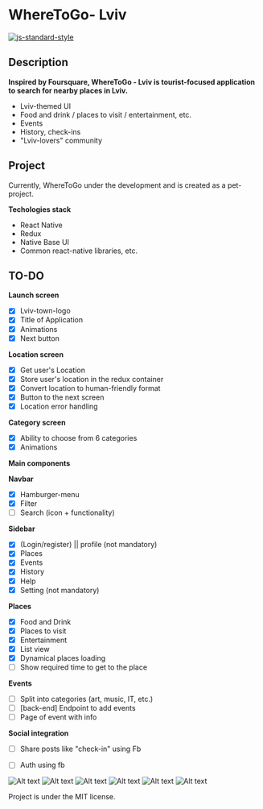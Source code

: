 #  WhereToGo- Lviv
[![js-standard-style](https://img.shields.io/badge/code%20style-standard-brightgreen.svg?style=flat)](http://standardjs.com/)

## Description

**Inspired by Foursquare, WhereToGo - Lviv is tourist-focused application to search for nearby places in Lviv.**

* Lviv-themed UI
* Food and drink / places to visit / entertainment, etc.
* Events
* History, check-ins
* "Lviv-lovers" community


## Project

Currently, WhereToGo under the development and is created as a pet-project.

**Techologies stack**

  * React Native
  * Redux
  * Native Base UI
  * Common react-native libraries, etc.

## TO-DO

**Launch screen**

- [x] Lviv-town-logo
- [x] Title of Application
- [x] Animations
- [x] Next button

**Location screen**

- [x] Get user's Location
- [x] Store user's location in the redux container
- [x] Convert location to human-friendly format
- [x] Button to the next screen
- [x] Location error handling

**Category screen**

- [x] Ability to choose from 6 categories
- [x] Animations

**Main components**

**Navbar**

- [x] Hamburger-menu
- [x] Filter
- [ ] Search (icon + functionality)

**Sidebar**

- [x] (Login/register) || profile (not mandatory)
- [x] Places
- [x] Events
- [x] History
- [x] Help
- [x] Setting (not mandatory)

**Places**

- [x] Food and Drink
- [x] Places to visit
- [x] Entertainment
- [x] List view
- [x] Dynamical places loading
- [ ] Show required time to get to the place

**Events**

- [ ] Split into categories (art, music, IT, etc.)
- [ ] [back-end] Endpoint to add events
- [ ] Page of event with info

**Social integration**

- [ ] Share posts like "check-in" using Fb
- [ ] Auth using fb


![Alt text](screenshots/01.jpg?raw=true "")
![Alt text](screenshots/02.jpg?raw=true "")
![Alt text](screenshots/03.jpg?raw=true "")
![Alt text](screenshots/04.jpg?raw=true "")
![Alt text](screenshots/05.jpg?raw=true "")
![Alt text](screenshots/06.jpg?raw=true "")

Project is under the MIT license.
